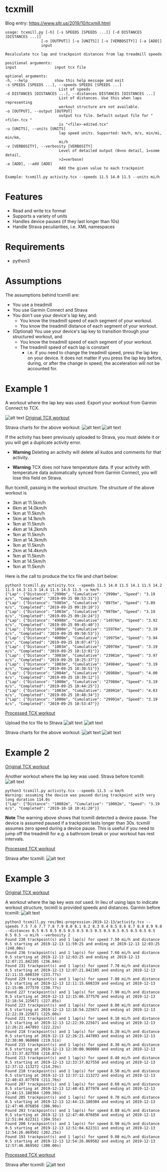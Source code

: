 # tcxmill

Blog entry: https://www.sltr.us/2019/10/tcxmill.html

    usage: tcxmill.py [-h] [-s SPEEDS [SPEEDS ...]] [-d DISTANCES [DISTANCES ...]]
                    [-o [OUTPUT]] [-u [UNITS]] [-v [VERBOSITY]] [-a [ADD]]
                    input

    Recalculate tcx lap and trackpoint distances from lap treadmill speeds

    positional arguments:
    input                 input tcx file

    optional arguments:
    -h, --help            show this help message and exit
    -s SPEEDS [SPEEDS ...], --speeds SPEEDS [SPEEDS ...]
                            List of speeds
    -d DISTANCES [DISTANCES ...], --distances DISTANCES [DISTANCES ...]
                            List of distances. Use this when laps representing
                            workout structure are not available.
    -o [OUTPUT], --output [OUTPUT]
                            output tcx file. Default output file for "<file>.tcx "
                            is "<file>-edited.tcx"
    -u [UNITS], --units [UNITS]
                            lap speed units. Supported: km/h, m/s, min/mi, min/km,
                            mi/h
    -v [VERBOSITY], --verbosity [VERBOSITY]
                            Level of detailed output (0=no detail, 1=some detail,
                            >2=verbose)
    -a [ADD], --add [ADD]
                            Add the given value to each trackpoint

    Example: tcxmill.py activity.tcx --speeds 11.5 14.0 11.5 --units mi/h

# Features

* Read and write tcx format
* Supports a variety of units
* Handles device pauses (if they last longer than 10s)
* Handle Strava peculiarities, i.e. XML namespaces

# Requirements

* python3

# Assumptions

The assumptions behind tcxmill are:

* You use a treadmill
* You use Garmin Connect and Strava
* You don't use your device's lap key, and:
    * You know the treadmill speed of each segment of your workout.
    * You know the treadmill distance of each segment of your workout.
* (Optional) You use your device's lap key to transition through your structured workout, and
    * You know the treadmill speed of each segment of your workout.
    * The treadmill speed of each lap is constant
        * i.e. if you need to change the treadmill speed, press the lap key on your device. It does not matter if you press the lap key before, during, or after the change in speed; the acceleration will not be accounted for.

# Example 1

A workout where the lap key was used. Export your workout from Garmin Connect to TCX.

![alt text][export-tcx]
[Original TCX workout](./res/30km-progression-2019-09-25/activity.tcx)

Strava charts for the above workout: 
![alt text][summary-before]
![alt text][charts-before]

If the activity has been previously uploaded to Strava, you must delete it or you will get a duplicate activity error. 

* **Warning**  Deleting an activity will delete all kudos and comments for that activity. 

* **Warning** TCX does not have temperature data. If your activity with temperature data automatically synced from Garmin Connect, you will lose this field on Strava.

Run tcxmill, passing in the workout structure. The structure of the above workout is

* 3km at 11.5km/h
* 6km at 14.0km/h
* 1km at 11.5km/h
* 5km at 14.1km/h
* 1km at 11.5km/h
* 4km at 14.2km/h
* 1km at 11.5km/h
* 3km at 14.3km/h
* 1km at 11.5km/h
* 2km at 14.4km/h
* 1km at 11.5km/h
* 1km at 14.5km/h
* 1km at 11.5km/h

Here is the call to produce the tcx file and chart below:

    python3 tcxmill.py activity.tcx --speeds 11.5 14.0 11.5 14.1 11.5 14.2 11.5 14.3 11.5 14.4 11.5 14.5 11.5 -u km/h
    {"Lap": {"Distance": "2990m", "Cumulative": "2990m", "Speed": "3.19 m/s", "Completed": "2019-09-25 08:53:31"}}
    {"Lap": {"Distance": "5985m", "Cumulative": "8975m", "Speed": "3.89 m/s", "Completed": "2019-09-25 09:19:10"}}
    {"Lap": {"Distance": "1003m", "Cumulative": "9978m", "Speed": "3.19 m/s", "Completed": "2019-09-25 09:24:24"}}
    {"Lap": {"Distance": "4998m", "Cumulative": "14976m", "Speed": "3.92 m/s", "Completed": "2019-09-25 09:45:40"}}
    {"Lap": {"Distance": "1000m", "Cumulative": "15976m", "Speed": "3.19 m/s", "Completed": "2019-09-25 09:50:53"}}
    {"Lap": {"Distance": "4000m", "Cumulative": "19975m", "Speed": "3.94 m/s", "Completed": "2019-09-25 10:07:47"}}
    {"Lap": {"Distance": "1003m", "Cumulative": "20978m", "Speed": "3.19 m/s", "Completed": "2019-09-25 10:13:01"}}
    {"Lap": {"Distance": "3003m", "Cumulative": "23981m", "Speed": "3.97 m/s", "Completed": "2019-09-25 10:25:37"}}
    {"Lap": {"Distance": "1003m", "Cumulative": "24984m", "Speed": "3.19 m/s", "Completed": "2019-09-25 10:30:51"}}
    {"Lap": {"Distance": "2004m", "Cumulative": "26988m", "Speed": "4.00 m/s", "Completed": "2019-09-25 10:39:12"}}
    {"Lap": {"Distance": "1000m", "Cumulative": "27988m", "Speed": "3.19 m/s", "Completed": "2019-09-25 10:44:25"}}
    {"Lap": {"Distance": "1003m", "Cumulative": "28991m", "Speed": "4.03 m/s", "Completed": "2019-09-25 10:48:34"}}
    {"Lap": {"Distance": "1000m", "Cumulative": "29991m", "Speed": "3.19 m/s", "Completed": "2019-09-25 10:53:47"}}

[Processed TCX workout](./res/30km-progression-2019-09-25/activity-edited.tcx)

Upload the tcx file to Strava
![alt text][upload]
![alt text][upload-file]

Strava charts for the above workout: 
![alt text][summary-after]
![alt text][charts-after]

# Example 2

[Original TCX workout](./res/10km-2019-10-18/activity.tcx)

Another workout where the lap key was used. Strava before tcxmill: 
![alt text][10km-charts-before]

    python3 tcxmill.py activity.tcx --speeds 11.5 -u km/h                         
    Warning: assuming the device was paused during trackpoint with very long duration 114.0s
    {"Lap": {"Distance": "10002m", "Cumulative": "10002m", "Speed": "3.19 m/s", "Completed": "2019-10-18 10:41:20"}}

**Note** The warning above shows that tcxmill detected a device pause. The device is assumed paused if a trackpoint lasts longer than 30s. tcxmill assumes zero speed during a device pause. This is useful if you need to jump off the treadmill for e.g. a bathroom break or your workout has rest intervals.

[Processed TCX workout](./res/10km-2019-10-18/activity-edited.tcx)

Strava after tcxmill: 
![alt text][10km-charts-after]

# Example 3

[Original TCX workout](./res/8mi-progression-2019-12-13/activity.tcx)

A workout where the lap key *was not* used. In lieu of using laps to indicate workout structure, txcmill is provided speeds and distances. Garmin before tcxmill: 
![alt text][8mi-charts-before]

    python3 tcxmill.py res/8mi-progression-2019-12-13/activity.tcx --speeds 7.5 7.6 7.7 7.8 7.9 8.0 8.1 8.2 8.3 8.4 8.5 8.6 8.7 8.8 8.9 9.0 --distances 0.5 0.5 0.5 0.5 0.5 0.5 0.5 0.5 0.5 0.5 0.5 0.5 0.5 0.5 0.5 0.5 -u mi/h --verbosity 2
    Found 238 trackpoint(s) and 1 lap(s) for speed 7.50 mi/h and distance 0.5 starting at 2019-12-13 11:59:25 and ending at 2019-12-13 12:03:25 (240.00s)
    Found 236 trackpoint(s) and 1 lap(s) for speed 7.60 mi/h and distance 0.5 starting at 2019-12-13 12:03:25 and ending at 2019-12-13 12:07:21.842105 (236.84s)
    Found 231 trackpoint(s) and 1 lap(s) for speed 7.70 mi/h and distance 0.5 starting at 2019-12-13 12:07:21.842105 and ending at 2019-12-13 12:11:15.608339 (233.77s)
    Found 229 trackpoint(s) and 1 lap(s) for speed 7.80 mi/h and distance 0.5 starting at 2019-12-13 12:11:15.608339 and ending at 2019-12-13 12:15:06.377570 (230.77s)
    Found 227 trackpoint(s) and 1 lap(s) for speed 7.90 mi/h and distance 0.5 starting at 2019-12-13 12:15:06.377570 and ending at 2019-12-13 12:18:54.225671 (227.85s)
    Found 223 trackpoint(s) and 1 lap(s) for speed 8.00 mi/h and distance 0.5 starting at 2019-12-13 12:18:54.225671 and ending at 2019-12-13 12:22:39.225671 (225.00s)
    Found 221 trackpoint(s) and 1 lap(s) for speed 8.10 mi/h and distance 0.5 starting at 2019-12-13 12:22:39.225671 and ending at 2019-12-13 12:26:21.447893 (222.22s)
    Found 218 trackpoint(s) and 1 lap(s) for speed 8.20 mi/h and distance 0.5 starting at 2019-12-13 12:26:21.447893 and ending at 2019-12-13 12:30:00.960088 (219.51s)
    Found 215 trackpoint(s) and 1 lap(s) for speed 8.30 mi/h and distance 0.5 starting at 2019-12-13 12:30:00.960088 and ending at 2019-12-13 12:33:37.827558 (216.87s)
    Found 213 trackpoint(s) and 1 lap(s) for speed 8.40 mi/h and distance 0.5 starting at 2019-12-13 12:33:37.827558 and ending at 2019-12-13 12:37:12.113272 (214.29s)
    Found 210 trackpoint(s) and 1 lap(s) for speed 8.50 mi/h and distance 0.5 starting at 2019-12-13 12:37:12.113272 and ending at 2019-12-13 12:40:43.877978 (211.76s)
    Found 207 trackpoint(s) and 1 lap(s) for speed 8.60 mi/h and distance 0.5 starting at 2019-12-13 12:40:43.877978 and ending at 2019-12-13 12:44:13.180304 (209.30s)
    Found 205 trackpoint(s) and 1 lap(s) for speed 8.70 mi/h and distance 0.5 starting at 2019-12-13 12:44:13.180304 and ending at 2019-12-13 12:47:40.076856 (206.90s)
    Found 203 trackpoint(s) and 1 lap(s) for speed 8.80 mi/h and distance 0.5 starting at 2019-12-13 12:47:40.076856 and ending at 2019-12-13 12:51:04.622311 (204.55s)
    Found 200 trackpoint(s) and 1 lap(s) for speed 8.90 mi/h and distance 0.5 starting at 2019-12-13 12:51:04.622311 and ending at 2019-12-13 12:54:26.869502 (202.25s)
    Found 193 trackpoint(s) and 1 lap(s) for speed 9.00 mi/h and distance 0.5 starting at 2019-12-13 12:54:26.869502 and ending at 2019-12-13 12:57:46.869502 (200.00s)

[Processed TCX workout](./res/8mi-progression-2019-12-13/activity-edited.tcx)

Strava after tcxmill: 
![alt text][8mi-charts-after]



[export-tcx]: ./res/30km-progression-2019-09-25/export-tcx.png "Strava charts before running tcxmill"
[charts-before]: ./res/30km-progression-2019-09-25/charts-before.png "Strava charts before running tcxmill"
[charts-after]: ./res/30km-progression-2019-09-25/charts-after.png "Strava charts after running tcxmill"
[summary-before]: ./res/30km-progression-2019-09-25/summary-before.png "Strava summary before running tcxmill"
[summary-after]: ./res/30km-progression-2019-09-25/summary-after.png "Strava summary after running tcxmill"
[upload]: ./res/30km-progression-2019-09-25/upload.png "Strava upload"
[upload-file]: ./res/30km-progression-2019-09-25/upload-file.png "Strava file upload"

[10km-charts-before]: ./res/10km-2019-10-18/before.png "Strava charts before running tcxmill"
[10km-charts-after]: ./res/10km-2019-10-18/after.png "Strava charts before running tcxmill"

[8mi-charts-before]: ./res/8mi-progression-2019-12-13/before.png "Garmin charts after running tcxmill"
[8mi-charts-after]: ./res/8mi-progression-2019-12-13/after.png "Strava charts after running tcxmill"
